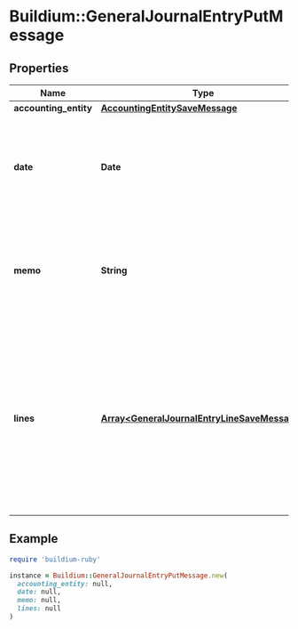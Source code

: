 # Buildium::GeneralJournalEntryPutMessage

## Properties

| Name | Type | Description | Notes |
| ---- | ---- | ----------- | ----- |
| **accounting_entity** | [**AccountingEntitySaveMessage**](AccountingEntitySaveMessage.md) |  |  |
| **date** | **Date** | Date of the general journal entry. The date must be formatted as YYYY-MM-DD. |  |
| **memo** | **String** | Description of the general journal entry. Must be no longer than 240 characters. | [optional] |
| **lines** | [**Array&lt;GeneralJournalEntryLineSaveMessage&gt;**](GeneralJournalEntryLineSaveMessage.md) | A list of general journal entry lines. At least two lines are required. The total amount of the debit PostingType lines must equal the total of the credit PostingType lines. |  |

## Example

```ruby
require 'buildium-ruby'

instance = Buildium::GeneralJournalEntryPutMessage.new(
  accounting_entity: null,
  date: null,
  memo: null,
  lines: null
)
```

